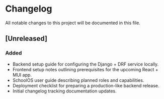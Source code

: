 # Changelog

All notable changes to this project will be documented in this file.

## [Unreleased]
### Added
- Backend setup guide for configuring the Django + DRF service locally.
- Frontend setup notes outlining prerequisites for the upcoming React + MUI app.
- SchoolOS user guide describing planned roles and capabilities.
- Deployment checklist for preparing a production-like backend release.
- Initial changelog tracking documentation updates.
